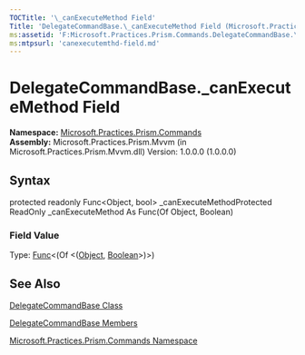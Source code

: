 ```yaml
---
TOCTitle: '\_canExecuteMethod Field'
Title: 'DelegateCommandBase.\_canExecuteMethod Field (Microsoft.Practices.Prism.Commands)'
ms:assetid: 'F:Microsoft.Practices.Prism.Commands.DelegateCommandBase.\_canExecuteMethod'
ms:mtpsurl: 'canexecutemthd-field.md'
---
```



# DelegateCommandBase.\_canExecuteMethod Field

**Namespace:** [Microsoft.Practices.Prism.Commands](https://msdn.microsoft.com/library/microsoft.practices.prism.commands)
**Assembly:** Microsoft.Practices.Prism.Mvvm (in Microsoft.Practices.Prism.Mvvm.dll) Version: 1.0.0.0 (1.0.0.0)

## Syntax

protected readonly Func&lt;Object, bool&gt; \_canExecuteMethodProtected ReadOnly \_canExecuteMethod As Func(Of Object, Boolean)
### Field Value

Type: [Func](http://msdn.microsoft.com/en-us/library/bb549151)&lt;(Of &lt;([Object](http://msdn.microsoft.com/en-us/library/e5kfa45b), [Boolean](http://msdn.microsoft.com/en-us/library/a28wyd50)&gt;)&gt;)

## See Also

[DelegateCommandBase Class](https://msdn.microsoft.com/library/microsoft.practices.prism.commands.delegatecommandbase)

[DelegateCommandBase Members](https://msdn.microsoft.com/allmembers.t:microsoft.practices.prism.commands.delegatecommandbase)

[Microsoft.Practices.Prism.Commands Namespace](https://msdn.microsoft.com/library/microsoft.practices.prism.commands)